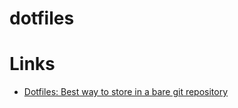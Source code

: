 # dotfiles

# Links
* [Dotfiles: Best way to store in a bare git repository](https://www.atlassian.com/git/tutorials/dotfiles)